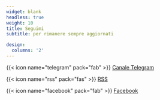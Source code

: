 ```yaml
---
widget: blank
headless: true
weight: 10
title: Seguimi
subtitle: per rimanere sempre aggiornati

design:
  columns: '2'
---
```


{{< icon name="telegram" pack="fab" >}} [Canale Telegram](https://t.me/scecere)  

{{< icon name="rss" pack="fas" >}} [RSS](/post/index.xml)

{{< icon name="facebook" pack="fab" >}} [Facebook](https://www.facebook.com/StefanoCecere)  

